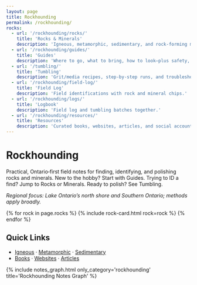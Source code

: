 ```yaml
---
layout: page
title: Rockhounding
permalink: /rockhounding/
rocks:
  - url: '/rockhounding/rocks/'
    title: 'Rocks & Minerals'
    description: 'Igneous, metamorphic, sedimentary, and rock‑forming minerals with key tells, quick tests, photos, and Ontario context.'
  - url: '/rockhounding/guides/'
    title: 'Guides'
    description: 'Where to go, what to bring, how to look—plus safety, ethics, and beginner IDs.'
  - url: '/tumbling/'
    title: 'Tumbling'
    description: 'Grit/media recipes, step‑by‑step runs, and troubleshooting notes from real batches.'
  - url: '/rockhounding/field-log/'
    title: 'Field Log'
    description: 'Field identifications with rock and mineral chips.'
  - url: '/rockhounding/logs/'
    title: 'Logbook'
    description: 'Field log and tumbling batches together.'
  - url: '/rockhounding/resources/'
    title: 'Resources'
    description: 'Curated books, websites, articles, and social accounts; books sync from my Goodreads shelf.'
---
```


<h1>Rockhounding</h1>

<p>Practical, Ontario‑first field notes for finding, identifying, and polishing rocks and minerals. New to the hobby? Start with Guides. Trying to ID a find? Jump to Rocks or Minerals. Ready to polish? See Tumbling.</p>

<p><em>Regional focus: Lake Ontario’s north shore and Southern Ontario; methods apply broadly.</em></p>

<div class="rock-card-grid">
  {% for rock in page.rocks %}
    {% include rock-card.html rock=rock %}
  {% endfor %}
</div>

<h2>Quick Links</h2>
<ul>
  <li><a class="internal-link" href="{{ '/rockhounding/rocks/igneous/' | relative_url }}">Igneous</a> · <a class="internal-link" href="{{ '/rockhounding/rocks/metamorphic/' | relative_url }}">Metamorphic</a> · <a class="internal-link" href="{{ '/rockhounding/rocks/sedimentary/' | relative_url }}">Sedimentary</a></li>
  <li><a class="internal-link" href="{{ '/rockhounding/resources/books/' | relative_url }}">Books</a> · <a class="internal-link" href="{{ '/rockhounding/resources/websites/' | relative_url }}">Websites</a> · <a class="internal-link" href="{{ '/rockhounding/resources/articles/' | relative_url }}">Articles</a></li>
</ul>

{% include notes_graph.html only_category='rockhounding' title='Rockhounding Notes Graph' %}
